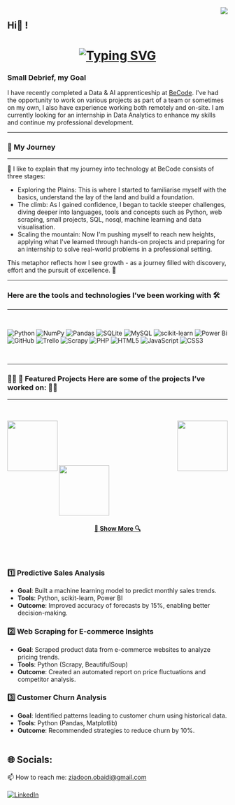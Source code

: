<img align="right" src="https://visitor-badge.laobi.icu/badge?page_id=zumrudu-anka.zumrudu-anka">

<h2>Hi👋 !</h2>
<h1 align="center">
 <a href="https://git.io/typing-svg"><img src="https://readme-typing-svg.herokuapp.com?font=Fira+Code&duration=2500&pause=10&color=0AF727&background=01041B&width=435&lines=Hello+it's+Ziadoon;Junior+Data+Analyst;Looking+for+internship+%3AD" alt="Typing SVG" /></a>
</h1>

### Small Debrief, my Goal

I have recently completed a Data & AI apprenticeship at [BeCode](https://becode.org/all-trainings/pedagogical-framework-ai-data-science/). I've had the opportunity to work on various projects as part of a team or sometimes on my own, I also have experience working both remotely and on-site. I am currently looking for an internship in Data Analytics to enhance my skills and continue my professional development.

<hr/>

### 🌟 My Journey
<hr>
🚀 I like to explain that my journey into technology at BeCode consists of three stages:

- Exploring the Plains: This is where I started to familiarise myself with the basics, understand the lay of the land and build a foundation.
- The climb: As I gained confidence, I began to tackle steeper challenges, diving deeper into languages, tools and concepts such as Python, web scraping, small projects, SQL, nosql, machine learning and data visualisation.
- Scaling the mountain: Now I'm pushing myself to reach new heights, applying what I've learned through hands-on projects and preparing for an internship to solve real-world problems in a professional setting.

This metaphor reflects how I see growth - as a journey filled with discovery, effort and the pursuit of excellence. 🌟
<br/>
<hr>

### Here are the tools and technologies I’ve been working with 🛠️
<hr><br/>


![Python](https://img.shields.io/badge/python-3670A0?style=for-the-badge&logo=python&logoColor=ffdd54)
![NumPy](https://img.shields.io/badge/numpy-%23013243.svg?style=for-the-badge&logo=numpy&logoColor=white)
![Pandas](https://img.shields.io/badge/pandas-%23150458.svg?style=for-the-badge&logo=pandas&logoColor=white)
![SQLite](https://img.shields.io/badge/sqlite-%2307405e.svg?style=for-the-badge&logo=sqlite&logoColor=white)
![MySQL](https://img.shields.io/badge/mysql-4479A1.svg?style=for-the-badge&logo=mysql&logoColor=white)
![scikit-learn](https://img.shields.io/badge/scikit--learn-%23F7931E.svg?style=for-the-badge&logo=scikit-learn&logoColor=white)
![Power Bi](https://img.shields.io/badge/power_bi-F2C811?style=for-the-badge&logo=powerbi&logoColor=black)
![GitHub](https://img.shields.io/badge/github-%23121011.svg?style=for-the-badge&logo=github&logoColor=white)
![Trello](https://img.shields.io/badge/Trello-%23026AA7.svg?style=for-the-badge&logo=Trello&logoColor=white)
![Scrapy](https://img.shields.io/badge/scrapy-%2360a839.svg?style=for-the-badge&logo=scrapy&logoColor=d1d2d3)
![PHP](https://img.shields.io/badge/php-%23777BB4.svg?style=for-the-badge&logo=php&logoColor=white)
![HTML5](https://img.shields.io/badge/html5-%23E34F26.svg?style=for-the-badge&logo=html5&logoColor=white)
![JavaScript](https://img.shields.io/badge/javascript-%23323330.svg?style=for-the-badge&logo=javascript&logoColor=%23F7DF1E)
	![CSS3](https://img.shields.io/badge/css3-%231572B6.svg?style=for-the-badge&logo=css3&logoColor=white)



<br>
<hr>

### 👨‍💻 📂 Featured Projects Here are some of the projects I’ve worked on: 👨‍💻
<hr>
<br><br/>
<div width="100%" align="center">
  <a align="left" href="https://github.com/zumrudu-anka/Algorithms" title="Algorithms"><img align="left" height="115" src="https://github-readme-stats.vercel.app/api/pin/?username=ziadoonAlobaidi&repo=zaid-immoscraper&theme=react&border_radius=10"></a><a align="right" href="https://github.com/zumrudu-anka/DataStructures" title="Data Structures"><img align="right" height="115" src="https://github-readme-stats.vercel.app/api/pin/?username=ziadoonAlobaidi&repo=BelgianLeaugePrediction&theme=react&border_radius=10"></a>
</div>
<br/><br/><br/><br/><br/><br/>
<div width="100%" align="center">
  <a align="left" href="https://github.com/ziadoonAlobaidi/immoMeZgZd" title="Turkce-Heceleme-CPP"><img align="left" height="115" src="https://github-readme-stats.vercel.app/api/pin/?username=ziadoonAlobaidi&repo=immoMeZgZd&theme=react&border_radius=10"></a>

</div>





<br/><br/><br/><br/><br/><br/>

<h4 align="center">
  <a href="https://github.com/zumrudu-anka?tab=repositories" title="Show Repositories">🔎 Show More 🔍</a>
</h4>


<br/>
<br/>


### 1️⃣ **Predictive Sales Analysis**
- **Goal**: Built a machine learning model to predict monthly sales trends.
- **Tools**: Python, scikit-learn, Power BI
- **Outcome**: Improved accuracy of forecasts by 15%, enabling better decision-making.

### 2️⃣ **Web Scraping for E-commerce Insights**
- **Goal**: Scraped product data from e-commerce websites to analyze pricing trends.
- **Tools**: Python (Scrapy, BeautifulSoup)
- **Outcome**: Created an automated report on price fluctuations and competitor analysis.

### 3️⃣ **Customer Churn Analysis**
- **Goal**: Identified patterns leading to customer churn using historical data.
- **Tools**: Python (Pandas, Matplotlib)
- **Outcome**: Recommended strategies to reduce churn by 10%.
<br/><br/>
## 🌐 Socials:

  📫 How to reach me: <a href="mailto: ziadoon.obaidi@gmail.com">ziadoon.obaidi@gmail.com</a>
<br/><br/>
  [![LinkedIn](https://img.shields.io/badge/LinkedIn-%230077B5.svg?logo=linkedin&logoColor=white)](https://www.linkedin.com/in/ziadoon-alobaidi/)
